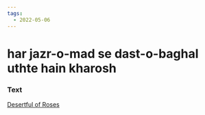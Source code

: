 ```yaml
---
tags:
  - 2022-05-06
---
```

# har jazr-o-mad se dast-o-baghal uthte hain kharosh

### Text
[Desertful of Roses](http://www.columbia.edu/itc/mealac/pritchett/00garden/02c/0239/index_0239.html)

